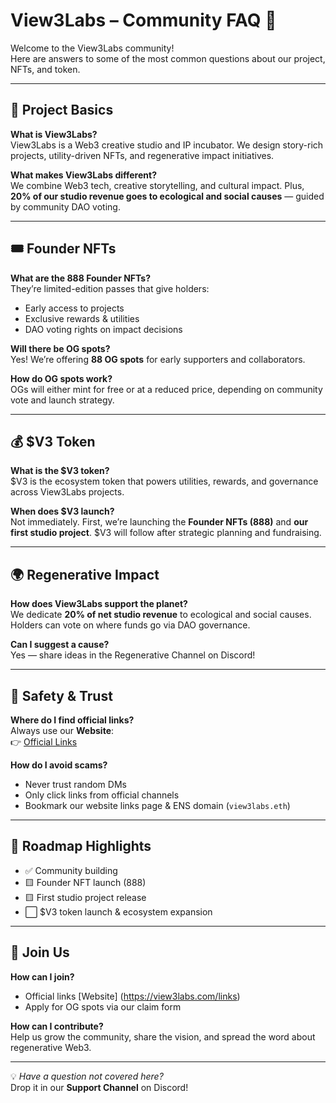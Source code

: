# View3Labs – Community FAQ 🌱

Welcome to the View3Labs community!  
Here are answers to some of the most common questions about our project, NFTs, and token.

---

## 🚀 Project Basics

**What is View3Labs?**  
View3Labs is a Web3 creative studio and IP incubator. We design story-rich projects, utility-driven NFTs, and regenerative impact initiatives.  

**What makes View3Labs different?**  
We combine Web3 tech, creative storytelling, and cultural impact. Plus, **20% of our studio revenue goes to ecological and social causes** — guided by community DAO voting.  

---

## 🎟️ Founder NFTs

**What are the 888 Founder NFTs?**  
They’re limited-edition passes that give holders:  
- Early access to projects  
- Exclusive rewards & utilities  
- DAO voting rights on impact decisions  

**Will there be OG spots?**  
Yes! We’re offering **88 OG spots** for early supporters and collaborators.  

**How do OG spots work?**  
OGs will either mint for free or at a reduced price, depending on community vote and launch strategy.  

---

## 💰 $V3 Token

**What is the $V3 token?**  
$V3 is the ecosystem token that powers utilities, rewards, and governance across View3Labs projects.  

**When does $V3 launch?**  
Not immediately. First, we’re launching the **Founder NFTs (888)** and **our first studio project**. $V3 will follow after strategic planning and fundraising.  

---

## 🌍 Regenerative Impact

**How does View3Labs support the planet?**  
We dedicate **20% of net studio revenue** to ecological and social causes.  
Holders can vote on where funds go via DAO governance.  

**Can I suggest a cause?**  
Yes — share ideas in the Regenerative Channel on Discord!  

---

## 🔐 Safety & Trust

**Where do I find official links?**  
Always use our **Website**:  
👉 [Official Links](https://view3labs.com/links)  

**How do I avoid scams?**  
- Never trust random DMs  
- Only click links from official channels  
- Bookmark our website links page & ENS domain (`view3labs.eth`)  

---

## 📅 Roadmap Highlights

- ✅ Community building  
- 🟨 Founder NFT launch (888)  
- 🟨 First studio project release  
- ⬜ $V3 token launch & ecosystem expansion  

---

## 🤝 Join Us

**How can I join?**  
- Official links [Website] (https://view3labs.com/links)  
- Apply for OG spots via our claim form  

**How can I contribute?**  
Help us grow the community, share the vision, and spread the word about regenerative Web3.  

---

💡 *Have a question not covered here?*  
Drop it in our **Support Channel** on Discord!
